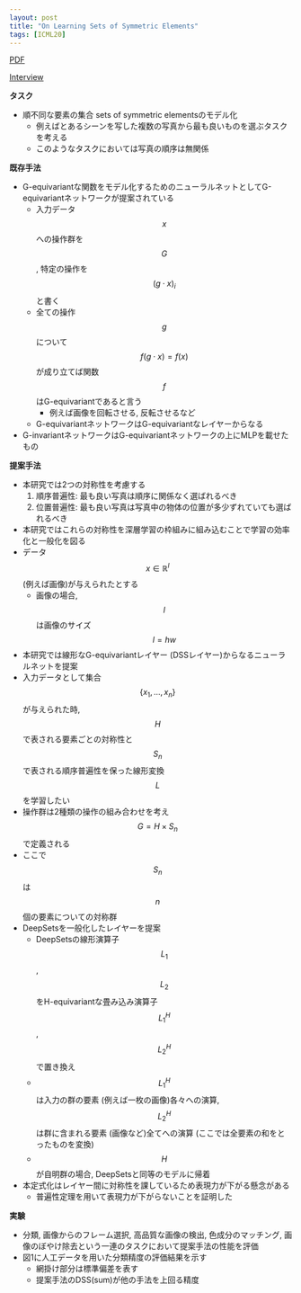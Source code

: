 ```yaml
---
layout: post
title: "On Learning Sets of Symmetric Elements"
tags: [ICML20]
---
```


<!--more-->

[PDF](http://proceedings.mlr.press/v119/maron20a.html)

[Interview](https://aihub.org/2020/08/20/interview-with-haggai-maron-icml2020-award-winner/)

**タスク**
- 順不同な要素の集合 sets of symmetric elementsのモデル化
  - 例えばとあるシーンを写した複数の写真から最も良いものを選ぶタスクを考える
  - このようなタスクにおいては写真の順序は無関係  

**既存手法**
- G-equivariantな関数をモデル化するためのニューラルネットとしてG-equivariantネットワークが提案されている
  - 入力データ $$x$$への操作群を$$G$$, 特定の操作を $$(g\cdot x)_i$$と書く 
  - 全ての操作 $$g$$について $$f(g\cdot x)=f(x)$$が成り立てば関数 $$f$$はG-equivariantであると言う
    - 例えば画像を回転させる, 反転させるなど
  - G-equivariantネットワークはG-equivariantなレイヤーからなる
- G-invariantネットワークはG-equivariantネットワークの上にMLPを載せたもの


**提案手法**
- 本研究では2つの対称性を考慮する
  1. 順序普遍性: 最も良い写真は順序に関係なく選ばれるべき
  2. 位置普遍性: 最も良い写真は写真中の物体の位置が多少ずれていても選ばれるべき
- 本研究ではこれらの対称性を深層学習の枠組みに組み込むことで学習の効率化と一般化を図る
- データ $$x\in\mathbb{R}^l$$ (例えば画像)が与えられたとする
  - 画像の場合, $$l$$は画像のサイズ $$l=hw$$
- 本研究では線形なG-equivariantレイヤー (DSSレイヤー)からなるニューラルネットを提案
- 入力データとして集合 $$\{x_1,...,x_n\}$$が与えられた時, $$H$$で表される要素ごとの対称性と$$S_n$$で表される順序普遍性を保った線形変換 $$L$$を学習したい
- 操作群は2種類の操作の組み合わせを考え $$G=H\times S_n$$で定義される
- ここで $$S_n$$は $$n$$個の要素についての対称群
- DeepSetsを一般化したレイヤーを提案
  - DeepSetsの線形演算子 $$L_1$$, $$L_2$$をH-equivariantな畳み込み演算子 $$L_1^H$$, $$L_2^H$$で置き換え
  - $$L_1^H$$は入力の群の要素 (例えば一枚の画像)各々への演算, $$L_2^H$$は群に含まれる要素 (画像など)全てへの演算 (ここでは全要素の和をとったものを変換)
  - $$H$$が自明群の場合, DeepSetsと同等のモデルに帰着
- 本定式化はレイヤー間に対称性を課しているため表現力が下がる懸念がある  
  - 普遍性定理を用いて表現力が下がらないことを証明した

**実験**
- 分類, 画像からのフレーム選択, 高品質な画像の検出, 色成分のマッチング, 画像のぼやけ除去という一連のタスクにおいて提案手法の性能を評価
- 図1に人工データを用いた分類精度の評価結果を示す
  - 網掛け部分は標準偏差を表す
  - 提案手法のDSS(sum)が他の手法を上回る精度


